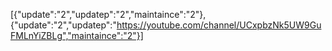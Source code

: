 [{"update":"2","updatep":"2","maintaince":"2"},{"update":"2","updatep":"https://youtube.com/channel/UCxpbzNk5UW9GuFMLnYiZBLg","maintaince":"2"}]


